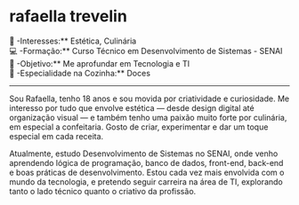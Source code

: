 # rafaella trevelin 

🎨 -Interesses:** Estética, Culinária  
💻 -Formação:** Curso Técnico em Desenvolvimento de Sistemas - SENAI  
📍 -Objetivo:** Me aprofundar em Tecnologia e TI  
🍰 -Especialidade na Cozinha:** Doces  

---

Sou Rafaella, tenho 18 anos e sou movida por criatividade e curiosidade. Me interesso por tudo que envolve estética — desde design digital até organização visual — e também tenho uma paixão muito forte por culinária, em especial a confeitaria. Gosto de criar, experimentar e dar um toque especial em cada receita.

Atualmente, estudo Desenvolvimento de Sistemas no SENAI, onde venho aprendendo lógica de programação, banco de dados, front-end, back-end e boas práticas de desenvolvimento. Estou cada vez mais envolvida com o mundo da tecnologia, e pretendo seguir carreira na área de TI, explorando tanto o lado técnico quanto o criativo da profissão.
